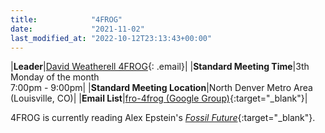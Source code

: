 ```yaml
---
title:            "4FROG"
date:             "2021-11-02"
last_modified_at: "2022-10-12T23:13:43+00:00"
---
```


|**Leader**|[David Weatherell 4FROG](){: .email}|
|**Standard Meeting Time**|3th Monday of the month<br />7:00pm - 9:00pm|
|**Standard Meeting Location**|North Denver Metro Area<br />(Louisville, CO)|
|**Email List**|[fro-4frog (Google Group)](http://groups.google.com/group/fro-4frog){:target="&lowbar;blank"}|

4FROG is currently reading Alex Epstein's [_Fossil Future_](https://smile.amazon.com/Fossil-Future-Flourishing-Requires-Gas-Not-ebook/dp/B098M3Y7VC/){:target="&lowbar;blank"}.
